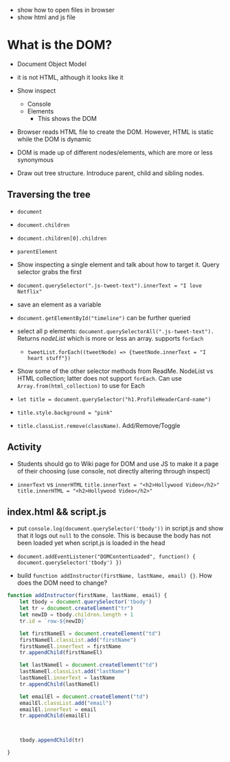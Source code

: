 - show how to open files in browser
- show html and js file

# What is the DOM?

- Document Object Model
- it is not HTML, although it looks like it
- Show inspect
    - Console
    - Elements
        - This shows the DOM

- Browser reads HTML file to create the DOM.  However, HTML is static while the DOM is dynamic

- DOM is made up of different nodes/elements, which are more or less synonymous

- Draw out tree structure.  Introduce parent, child and sibling nodes.

## Traversing the tree
- `document`
- `document.children`
- `document.children[0].children`
- `parentElement`

- Show inspecting a single element and talk about how to target it.  Query selector grabs the first
- `document.querySelector(".js-tweet-text").innerText = "I love Netflix"`

- save an element as a variable 
- `document.getElementById("timeline")` can be further queried

- select all p elements:  `document.querySelectorAll(".js-tweet-text").`  Returns *nodeList* which is more or less an array.  supports `forEach`
    - `tweetList.forEach((tweetNode) => {tweetNode.innerText = "I heart stuff"})`

- Show some of the other selector methods from ReadMe.  NodeList vs HTML collection; latter does not support `forEach`.  Can use `Array.from(html_collection)` to use for Each

- `let title = document.querySelector("h1.ProfileHeaderCard-name")`
- `title.style.background = "pink"`
- `title.classList.remove(className)`.  Add/Remove/Toggle

## Activity

- Students should go to Wiki page for DOM and use JS to make it a page of their choosing (use console, not directly altering through inspect)

- `innerText` vs `innerHTML`
    `title.innerText = "<h2>Hollywood Video</h2>"`
    `title.innerHTML = "<h2>Hollywood Video</h2>"`

## index.html && script.js

- put `console.log(document.querySelector('tbody'))` in script.js and show that it logs out `null` to the console.  This is because the body has not been loaded yet when script.js is loaded in the head

- `document.addEventListener("DOMContentLoaded", function() {
    document.querySelector('tbody')
})`

- build `function addInstructor(firstName, lastName, email) {}`.  How does the DOM need to change?

```js
function addInstructor(firstName, lastName, email) {
    let tbody = document.querySelector('tbody')
    let tr = document.createElement("tr")
    let newID = tbody.children.length + 1
    tr.id = `row-${newID}`

    let firstNameEl = document.createElement("td")
    firstNameEl.classList.add("firstName")
    firstNameEl.innerText = firstName
    tr.appendChild(firstNameEl)

    let lastNameEl = document.createElement("td")
    lastNameEl.classList.add("lastName")
    lastNameEl.innerText = lastName
    tr.appendChild(lastNameEl)

    let emailEl = document.createElement("td")
    emailEl.classList.add("email")
    emailEl.innerText = email
    tr.appendChild(emailEl)



    tbody.appendChild(tr)

}
```
